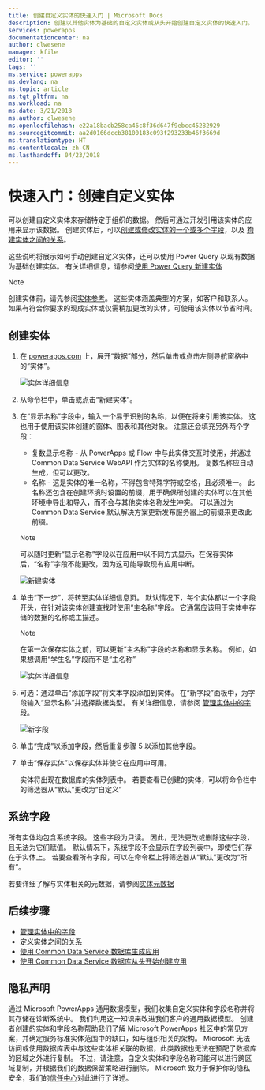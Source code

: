 ```yaml
---
title: 创建自定义实体的快速入门 | Microsoft Docs
description: 创建以其他实体为基础的自定义实体或从头开始创建自定义实体的快速入门。
services: powerapps
documentationcenter: na
author: clwesene
manager: kfile
editor: ''
tags: ''
ms.service: powerapps
ms.devlang: na
ms.topic: article
ms.tgt_pltfrm: na
ms.workload: na
ms.date: 3/21/2018
ms.author: clwesene
ms.openlocfilehash: e22a18bacb258ca46c8f36d647f9ebcc45282929
ms.sourcegitcommit: aa2d0166dccb38100183c093f293233b46f3669d
ms.translationtype: HT
ms.contentlocale: zh-CN
ms.lasthandoff: 04/23/2018
---
```

# <a name="quickstart-create-a-custom-entity"></a>快速入门：创建自定义实体
可以创建自定义实体来存储特定于组织的数据。 然后可通过开发引用该实体的应用来显示该数据。 创建实体后，可以[创建或修改实体的一个或多个字段](data-platform-manage-fields.md)，以及 [构建实体之间的关系](data-platform-entity-lookup.md)。

这些说明将展示如何手动创建自定义实体，还可以使用 Power Query 以现有数据为基础创建实体。 有关详细信息，请参阅[使用 Power Query 新建实体](data-platform-cds-newentity-pq.md)

> [!NOTE]
> 创建实体前，请先参阅[实体参考](../../developer/common-data-service/reference/about-entity-reference.md)。 这些实体涵盖典型的方案，如客户和联系人。 如果有符合你要求的现成实体或仅需稍加更改的实体，可使用该实体以节省时间。

## <a name="create-an-entity"></a>创建实体
1. 在 [powerapps.com](https://web.powerapps.com) 上，展开“数据”部分，然后单击或点击左侧导航窗格中的“实体”。

    ![实体详细信息](./media/data-platform-cds-create-entity/entitylist.png "实体列表")

2. 从命令栏中，单击或点击“新建实体”。
3. 在“显示名称”字段中，输入一个易于识别的名称，以便在将来引用该实体。 这也用于使用该实体创建的窗体、图表和其他对象。 注意还会填充另外两个字段：

    * 复数显示名称 - 从 PowerApps 或 Flow 中与此实体交互时使用，并通过 Common Data Service WebAPI 作为实体的名称使用。 复数名称应自动生成，但可以更改。
    * 名称 - 这是实体的唯一名称，不得包含特殊字符或空格，且必须唯一。 此名称还包含在创建环境时设置的前缀，用于确保所创建的实体可以在其他环境中导出和导入，而不会与其他实体名称发生冲突。 可以通过为 Common Data Service 默认解决方案更新发布服务器上的前缀来更改此前缀。

    > [!NOTE]
    > 可以随时更新“显示名称”字段以在应用中以不同方式显示，在保存实体后，“名称”字段不能更改，因为这可能导致现有应用中断。

    ![新建实体](./media/data-platform-cds-create-entity/newentitypanel.png "新建实体面板")

4. 单击“下一步”，将转至实体详细信息页。 默认情况下，每个实体都以一个字段开头，在针对该实体创建查找时使用“主名称”字段。 它通常应该用于实体中存储的数据的名称或主描述。

    > [!NOTE]
    > 在第一次保存实体之前，可以更新“主名称”字段的名称和显示名称。 例如，如果想调用“学生名”字段而不是“主名称”

    ![实体详细信息](./media/data-platform-cds-create-entity/newentitydetails.png "新实体详细信息")

5. 可选：通过单击“添加字段”将文本字段添加到实体。 在“新字段”面板中，为字段输入“显示名称”并选择数据类型。 有关详细信息，请参阅 [管理实体中的字段](data-platform-manage-fields.md)。

    ![新字段](./media/data-platform-cds-create-entity/newfieldpanel-2.png "新字段面板")


6. 单击“完成”以添加字段，然后重复步骤 5 以添加其他字段。
7. 单击“保存实体”以保存实体并使它在应用中可用。

    实体将出现在数据库的实体列表中。 若要查看已创建的实体，可以将命令栏中的筛选器从“默认”更改为“自定义”

## <a name="system-fields"></a>系统字段
所有实体均包含系统字段。 这些字段为只读。 因此，无法更改或删除这些字段，且无法为它们赋值。 默认情况下，系统字段不会显示在字段列表中，即使它们存在于实体上。 若要查看所有字段，可以在命令栏上将筛选器从“默认”更改为“所有”。

若要详细了解与实体相关的元数据，请参阅[实体元数据](../../developer/common-data-service/entity-metadata.md)

## <a name="next-steps"></a>后续步骤
* [管理实体中的字段](data-platform-manage-fields.md)
* [定义实体之间的关系](data-platform-entity-lookup.md)
* [使用 Common Data Service 数据库生成应用](../canvas-apps/data-platform-create-app.md)
* [使用 Common Data Service 数据库从头开始创建应用](../canvas-apps/data-platform-create-app-scratch.md)

## <a name="privacy-notice"></a>隐私声明
通过 Microsoft PowerApps 通用数据模型，我们收集自定义实体和字段名称并将其存储在诊断系统中。  我们利用这一知识来改进我们客户的通用数据模型。 创建者创建的实体和字段名称帮助我们了解 Microsoft PowerApps 社区中的常见方案，并确定服务标准实体范围中的缺口，如与组织相关的架构。 Microsoft 无法访问或使用数据库表中与这些实体相关联的数据，此类数据也无法在预配了数据库的区域之外进行复制。 不过，请注意，自定义实体和字段名称可能可以进行跨区域复制，并根据我们的数据保留策略进行删除。 Microsoft 致力于保护你的隐私安全，我们的[信任中心](https://www.microsoft.com/trustcenter/Privacy/default.aspx)对此进行了详述。

